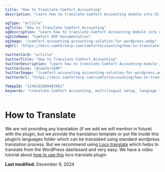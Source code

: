 ```yaml
---
title: "How to Translate Comfort Accounting"
description: "Learn how to translate Comfort Accounting module into different languages. Complete guide for multilingual setup, localization, and creating custom translations for your Comfort ERP system."

ogType: "article"
ogTitle: "How to Translate Comfort Accounting"
ogDescription: "Learn how to translate Comfort Accounting module into different languages. Complete guide for multilingual setup, localization, and creating custom translations for your Comfort ERP system."
ogSiteName: "Comfort ERP Documentation"
ogImage: "/comfort-accounting-accounting-solution-for-wordpress.webp"
ogUrl: "https://docs.comforterp.com/comfortaccounting/how-to-translate"

twitterCard: "article"
twitterTitle: "How to Translate Comfort Accounting"
twitterDescription: "Learn how to translate Comfort Accounting module into different languages. Complete guide for multilingual setup, localization, and creating custom translations for your Comfort ERP system."
twitterSite: "@ComfortERP"
twitterImage: "/comfort-accounting-accounting-solution-for-wordpress.webp"
twitterUrl: "https://docs.comforterp.com/comfortaccounting/how-to-translate"

fbAppId: "1249182889483061"
keywords: "translate Comfort Accounting, multilingual setup, language translation, localization guide, internationalization, ERP translation, plugin localization, custom languages, translation files"
---
```


# How to Translate

We are not providing any translation (if we add we will mention in future) with the plugin, but we provide the translation template or pot file inside this plugin’s languages folder which can be translated using standard wordpress translation process. But we recommend using [Loco translate](https://wordpress.org/plugins/loco-translate/) which helps to translate from the WordPress dashboard and very easy. We have a video tutorial about [how to use this](https://www.youtube.com/watch?v=yOkEzvjx6PM) loco translate plugin.


**Last modified:** December 9, 2024